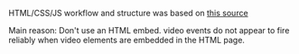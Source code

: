HTML/CSS/JS workflow and structure was based on [this source](http://chimera.labs.oreilly.com/books/1234000001654/ch06.html#displaying_a_video_on_html5_canvas)

Main reason: Don't use an HTML embed. video events do not appear to fire reliably when video elements are embedded in the HTML page.